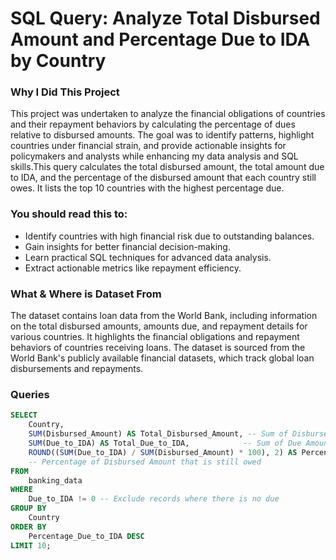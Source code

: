 # SQL Query: Analyze Total Disbursed Amount and Percentage Due to IDA by Country

### Why I Did This Project
This project was undertaken to analyze the financial obligations of countries and their repayment behaviors by calculating the percentage of dues relative to disbursed amounts. The goal was to identify patterns, highlight countries under financial strain, and provide actionable insights for policymakers and analysts while enhancing my data analysis and SQL skills.This query calculates the total disbursed amount, the total amount due to IDA, and the percentage of the disbursed amount that each country still owes. It lists the top 10 countries with the highest percentage due.

### You should read this to:

* Identify countries with high financial risk due to outstanding balances.
* Gain insights for better financial decision-making.
* Learn practical SQL techniques for advanced data analysis.
* Extract actionable metrics like repayment efficiency.

### What & Where is Dataset From
The dataset contains loan data from the World Bank, including information on the total disbursed amounts, amounts due, and repayment details for various countries. It highlights the financial obligations and repayment behaviors of countries receiving loans.
The dataset is sourced from the World Bank's publicly available financial datasets, which track global loan disbursements and repayments.

### Queries
```sql
SELECT 
    Country, 
    SUM(Disbursed_Amount) AS Total_Disbursed_Amount, -- Sum of Disbursed Amount by Country
    SUM(Due_to_IDA) AS Total_Due_to_IDA,            -- Sum of Due Amount by Country
    ROUND((SUM(Due_to_IDA) / SUM(Disbursed_Amount) * 100), 2) AS Percentage_Due_to_IDA
    -- Percentage of Disbursed Amount that is still owed
FROM 
    banking_data
WHERE 
    Due_to_IDA != 0 -- Exclude records where there is no due
GROUP BY 
    Country
ORDER BY 
    Percentage_Due_to_IDA DESC
LIMIT 10;
